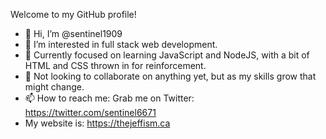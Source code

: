 Welcome to my GitHub profile!

- 👋 Hi, I’m @sentinel1909
- 👀 I’m interested in full stack web development.
- 🌱 Currently focused on learning JavaScript and NodeJS, with a bit of HTML and CSS thrown in for reinforcement.
- 💞️ Not looking to collaborate on anything yet, but as my skills grow that might change.
- 📫 How to reach me: Grab me on Twitter: https://twitter.com/sentinel6671
- My website is: https://thejeffism.ca

